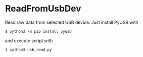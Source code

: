 # ReadFromUsbDev
Read raw data from selected USB device.
Just install PyUSB with
```
$ python3 -m pip install pyusb
```
and execute script with
```
$ python3 usb_read.py
```
